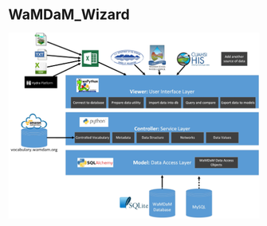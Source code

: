 # WaMDaM_Wizard


![](https://github.com/WamdamProject/WaMDaM_Wizard/blob/master/Wizard_flowchart.jpg)
